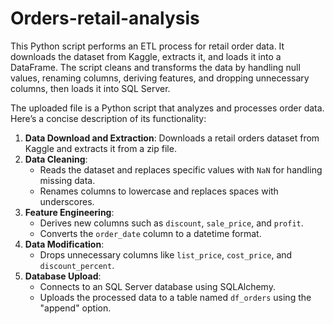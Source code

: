 # Orders-retail-analysis
This Python script performs an ETL process for retail order data. It downloads the dataset from Kaggle, extracts it, and loads it into a DataFrame. The script cleans and transforms the data by handling null values, renaming columns, deriving features, and dropping unnecessary columns, then loads it into SQL Server.

The uploaded file is a Python script that analyzes and processes order data. Here’s a concise description of its functionality:

1. **Data Download and Extraction**: Downloads a retail orders dataset from Kaggle and extracts it from a zip file.
2. **Data Cleaning**:
   - Reads the dataset and replaces specific values with `NaN` for handling missing data.
   - Renames columns to lowercase and replaces spaces with underscores.
3. **Feature Engineering**:
   - Derives new columns such as `discount`, `sale_price`, and `profit`.
   - Converts the `order_date` column to a datetime format.
4. **Data Modification**:
   - Drops unnecessary columns like `list_price`, `cost_price`, and `discount_percent`.
5. **Database Upload**:
   - Connects to an SQL Server database using SQLAlchemy.
   - Uploads the processed data to a table named `df_orders` using the "append" option.

